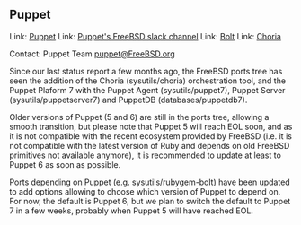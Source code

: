 ## Puppet ##

Link:    [Puppet](https://puppet.com/docs/puppet/latest/puppet_index.html)
Link:    [Puppet's FreeBSD slack channel](https://puppetcommunity.slack.com/messages/C6CK0UGB1/)
Link:    [Bolt](https://puppet.com/docs/bolt/latest/bolt.html)
Link:    [Choria](https://choria.io/)

Contact: Puppet Team <puppet@FreeBSD.org>  

Since our last status report a few months ago, the FreeBSD ports tree
has seen the addition of the Choria (sysutils/choria) orchestration
tool, and the Puppet Plaform 7 with the Puppet Agent (sysutils/puppet7),
Puppet Server (sysutils/puppetserver7) and PuppetDB
(databases/puppetdb7).

Older versions of Puppet (5 and 6) are still in the ports tree, allowing
a smooth transition, but please note that Puppet 5 will reach EOL soon,
and as it is not compatible with the recent ecosystem provided by
FreeBSD (i.e. it is not compatible with the latest version of Ruby and
depends on old FreeBSD primitives not available anymore), it is
recommended to update at least to Puppet 6 as soon as possible.

Ports depending on Puppet (e.g. sysutils/rubygem-bolt) have been updated
to add options allowing to choose which version of Puppet to depend on.
For now, the default is Puppet 6, but we plan to switch the default to
Puppet 7 in a few weeks, probably when Puppet 5 will have reached EOL.
